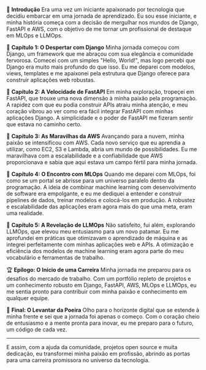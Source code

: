 🌱 **Introdução**
Era uma vez um iniciante apaixonado por tecnologia que decidiu embarcar em uma jornada de aprendizado. Eu sou esse iniciante, e minha história começa com a decisão de mergulhar nos mundos de Django, FastAPI e AWS, com o objetivo de me tornar um profissional de destaque em MLOps e LLMOps.

🚀 **Capítulo 1: O Despertar com Django**
Minha jornada começou com Django, um framework que me abraçou com sua elegância e comunidade fervorosa. Comecei com um simples "Hello, World!", mas logo percebi que Django era muito mais profundo do que isso. Eu me deparei com modelos, views, templates e me apaixonei pela estrutura que Django oferece para construir aplicações web robustas.

🚀 **Capítulo 2: A Velocidade de FastAPI**
Em minha exploração, tropeçei em FastAPI, que trouxe uma nova dimensão à minha paixão pela programação. A rapidez com que eu podia construir APIs atraiu minha atenção, e meu coração vibrou ao ver como era fácil integrar FastAPI com minhas aplicações Django. A simplicidade e o poder de FastAPI me fizeram sentir que estava no caminho certo.

🌿 **Capítulo 3: As Maravilhas da AWS**
Avançando para a nuvem, minha paixão se intensificou com AWS. Cada novo serviço que eu aprendia a utilizar, como EC2, S3 e Lambda, abria um mundo de possibilidades. Eu me maravilhava com a escalabilidade e a confiabilidade que AWS proporcionava e sabia que aqui estava um campo fértil para minha jornada.

🌿 **Capítulo 4: O Encontro com MLOps**
Quando me deparei com MLOps, foi como se um portal se abrisse para um universo paralelo dentro da programação. A ideia de combinar machine learning com desenvolvimento de software era empolgante, e eu me dediquei a entender e construir pipelines de dados, treinar modelos e colocá-los em produção. A robustez e escalabilidade das aplicações eram agora mais do que uma meta, eram uma realidade.

🌿 **Capítulo 5: A Revelação de LLMOps**
Não satisfeito, fui além, explorando LLMOps, que elevou meu entusiasmo para um novo patamar. Eu me aprofundei em práticas que otimizavam o aprendizado de máquina e as integrei perfeitamente com minhas aplicações web e APIs. A otimização e eficiência dos modelos de machine learning eram agora parte do meu vocabulário e ferramentas de trabalho.

🏆 **Epílogo: O Início de uma Carreira**
Minha jornada me preparou para os desafios do mercado de trabalho. Com um portfólio repleto de projetos e um conhecimento robusto em Django, FastAPI, AWS, MLOps e LLMOps, eu me sentia pronto para contribuir com minha paixão e conhecimento em qualquer equipe.

🚀 **Final: O Levantar da Poeira**
Olho para o horizonte digital que se estende à minha frente e sei que a jornada foi apenas o começo. Com o coração cheio de entusiasmo e a mente pronta para inovar, eu me preparo para o futuro, um código de cada vez.

---

E assim, com a ajuda da comunidade, projetos open source e muita dedicação, eu transformei minha paixão em profissão, abrindo as portas para uma carreira promissora no universo da tecnologia.
